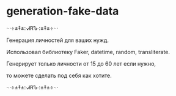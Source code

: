 # generation-fake-data

·∙·÷±‡±:∙ᏗᏒᏖ∙:±‡±÷·∙·

Генерация личностей для ваших нужд.

Использовал библиотеку Faker, datetime, random, transliterate.

Генерирует только личности от 15 до 60 лет если нужно, 

то можете сделать под себя как хотите.

·∙·÷±‡±:∙ᏗᏒᏖ∙:±‡±÷·∙·
